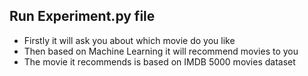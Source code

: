 ## Run Experiment.py file
* Firstly it will ask you about which movie do you like
* Then based on Machine Learning it will recommend movies to you
* The movie it recommends is based on IMDB 5000 movies dataset